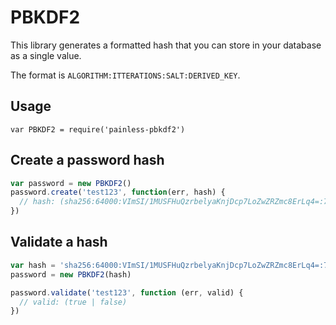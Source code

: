 # PBKDF2

This library generates a formatted hash that you can store in your database as a single value.

The format is `ALGORITHM:ITTERATIONS:SALT:DERIVED_KEY`.

## Usage

`var PBKDF2 = require('painless-pbkdf2')`

## Create a password hash
```javascript
var password = new PBKDF2()
password.create('test123', function(err, hash) {
  // hash: (sha256:64000:VImSI/1MUSFHuQzrbelyaKnjDcp7LoZwZRZmc8ErLq4=:708eb4b660fdb56b911abbdc26faae0aa195dbc84e46da23d48ae7630ef25808)
})
```

## Validate a hash
```javascript
var hash = 'sha256:64000:VImSI/1MUSFHuQzrbelyaKnjDcp7LoZwZRZmc8ErLq4=:708eb4b660fdb56b911abbdc26faae0aa195dbc84e46da23d48ae7630ef25808'
password = new PBKDF2(hash)

password.validate('test123', function (err, valid) {
  // valid: (true | false)
})
```
